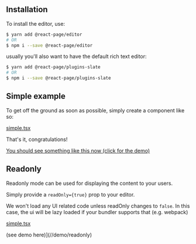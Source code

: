## Installation

To install the editor, use:

```bash
$ yarn add @react-page/editor
# OR
$ npm i --save @react-page/editor
```

usually you'll also want to have the default rich text editor:

```bash
$ yarn add @react-page/plugins-slate
# OR
$ npm i --save @react-page/plugins-slate
```


## Simple example

To get off the ground as soon as possible, simply create a component like so:

[simple.tsx](examples/pages/examples/simple.tsx ':include :type=code typescript')

That's it, congratulations! 

[You should see something like this now (click for the demo)](//demo/simple)

## Readonly

Readonly mode can be used for displaying the content to your users.

Simply provide a `readOnly={true}` prop to your editor.

We won't load any UI related code unless readOnly changes to `false`. In this case, the ui will be lazy loaded if your bundler supports that (e.g. webpack)


[simple.tsx](examples/pages/examples/readonly.tsx ':include :type=code typescript')

(see demo here)](//demo/readonly)



